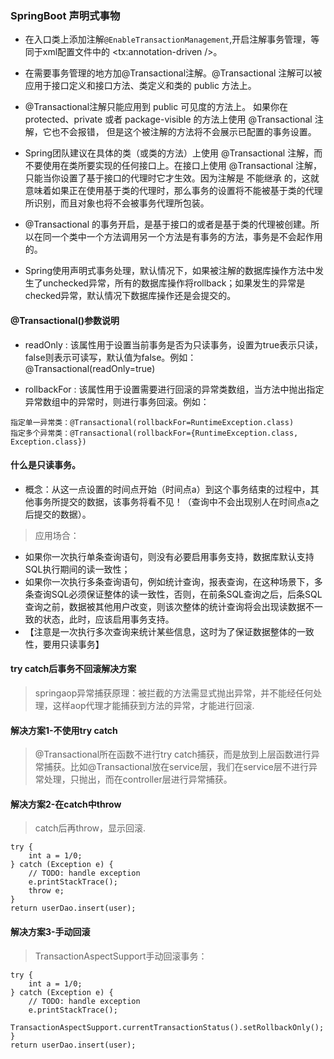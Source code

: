 ### SpringBoot 声明式事物

* 在入口类上添加注解<code>@EnableTransactionManagement</code>,开启注解事务管理，等同于xml配置文件中的 <tx:annotation-driven />。

* 在需要事务管理的地方加@Transactional注解。@Transactional 注解可以被应用于接口定义和接口方法、类定义和类的 public 方法上。

* @Transactional注解只能应用到 public 可见度的方法上。 如果你在 protected、private 或者 package-visible 的方法上使用 @Transactional 注解，它也不会报错， 但是这个被注解的方法将不会展示已配置的事务设置。

* Spring团队建议在具体的类（或类的方法）上使用 @Transactional 注解，而不要使用在类所要实现的任何接口上。在接口上使用 @Transactional 注解，只能当你设置了基于接口的代理时它才生效。因为注解是 不能继承 的，这就意味着如果正在使用基于类的代理时，那么事务的设置将不能被基于类的代理所识别，而且对象也将不会被事务代理所包装。

*  @Transactional 的事务开启，是基于接口的或者是基于类的代理被创建。所以在同一个类中一个方法调用另一个方法是有事务的方法，事务是不会起作用的。

* Spring使用声明式事务处理，默认情况下，如果被注解的数据库操作方法中发生了unchecked异常，所有的数据库操作将rollback；如果发生的异常是checked异常，默认情况下数据库操作还是会提交的。


#### @Transactional()参数说明

* readOnly : 该属性用于设置当前事务是否为只读事务，设置为true表示只读，false则表示可读写，默认值为false。例如：@Transactional(readOnly=true)

* rollbackFor : 该属性用于设置需要进行回滚的异常类数组，当方法中抛出指定异常数组中的异常时，则进行事务回滚。例如：

```
指定单一异常类：@Transactional(rollbackFor=RuntimeException.class)
指定多个异常类：@Transactional(rollbackFor={RuntimeException.class, Exception.class})
```


#### 什么是只读事务。
* 概念：从这一点设置的时间点开始（时间点a）到这个事务结束的过程中，其他事务所提交的数据，该事务将看不见！（查询中不会出现别人在时间点a之后提交的数据）。
> 应用场合：
* 如果你一次执行单条查询语句，则没有必要启用事务支持，数据库默认支持SQL执行期间的读一致性； 
* 如果你一次执行多条查询语句，例如统计查询，报表查询，在这种场景下，多条查询SQL必须保证整体的读一致性，否则，在前条SQL查询之后，后条SQL查询之前，数据被其他用户改变，则该次整体的统计查询将会出现读数据不一致的状态，此时，应该启用事务支持。
* 【注意是一次执行多次查询来统计某些信息，这时为了保证数据整体的一致性，要用只读事务】


#### try catch后事务不回滚解决方案
> springaop异常捕获原理：被拦截的方法需显式抛出异常，并不能经任何处理，这样aop代理才能捕获到方法的异常，才能进行回滚.

#### 解决方案1-不使用try catch
> @Transactional所在函数不进行try catch捕获，而是放到上层函数进行异常捕获。比如@Transactional放在service层，我们在service层不进行异常处理，只抛出，而在controller层进行异常捕获。

####  解决方案2-在catch中throw
> catch后再throw，显示回滚.

```
try {
    int a = 1/0;
} catch (Exception e) {
    // TODO: handle exception
    e.printStackTrace();
    throw e;
}
return userDao.insert(user);
```

####  解决方案3-手动回滚
> TransactionAspectSupport手动回滚事务：

```
try {
    int a = 1/0;
} catch (Exception e) {
    // TODO: handle exception
    e.printStackTrace();
    TransactionAspectSupport.currentTransactionStatus().setRollbackOnly();
}
return userDao.insert(user);
```